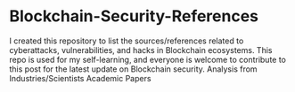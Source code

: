 # Blockchain-Security-References
I created this repository to list the sources/references related to cyberattacks, vulnerabilities, and hacks in Blockchain ecosystems. This repo is used for my self-learning, and everyone is welcome to contribute to this post for the latest update on Blockchain security.
Analysis from Industries/Scientists
Academic Papers 
